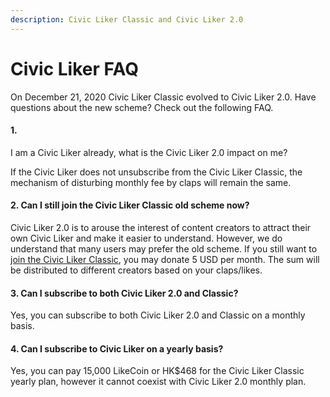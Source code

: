 ```yaml
---
description: Civic Liker Classic and Civic Liker 2.0
---
```


# Civic Liker FAQ

On December 21, 2020 Civic Liker Classic evolved to Civic Liker 2.0. Have questions about the new scheme? Check out the following FAQ.

#### 1. I am a Civic Liker already, what is the Civic Liker 2.0 impact on me?

If the Civic Liker does not unsubscribe from the Civic Liker Classic, the mechanism of disturbing monthly fee by claps will remain the same.

#### 2. Can I still join the Civic Liker Classic old scheme now?

Civic Liker 2.0 is to arouse the interest of content creators to attract their own Civic Liker and make it easier to understand. However, we do understand that many users may prefer the old scheme. If you still want to [join the Civic Liker Classic](be-a-civic-liker.md#civic-liker-classic), you may donate 5 USD per month. The sum will be distributed to different creators based on your claps/likes.

#### 3. Can I subscribe to both Civic Liker 2.0  and Classic?

Yes, you can subscribe to both Civic Liker 2.0 and Classic on a monthly basis.

#### 4.  Can I subscribe to Civic Liker on a yearly basis?

Yes, you can pay 15,000 LikeCoin or HK$468 for the Civic Liker Classic yearly plan, however it cannot coexist with Civic Liker 2.0 monthly plan.


